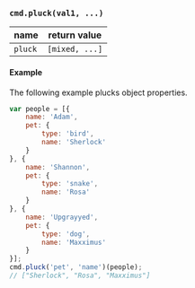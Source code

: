 ### `cmd.pluck(val1, ...)`

| name       | return value    |
|------------|---------------- |
| `pluck`    | `[mixed, ...]`  |

#### Example

The following example plucks object properties.

```js
var people = [{
    name: 'Adam',
    pet: {
        type: 'bird',
        name: 'Sherlock'
    }
}, {
    name: 'Shannon',
    pet: {
        type: 'snake',
        name: 'Rosa'
    }
}, {
    name: 'Upgrayyed',
    pet: {
        type: 'dog',
        name: 'Maxximus'
    }
}];
cmd.pluck('pet', 'name')(people);
// ["Sherlock", "Rosa", "Maxximus"]
```
